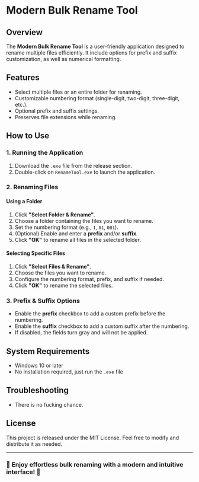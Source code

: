 # Modern Bulk Rename Tool

## Overview
The **Modern Bulk Rename Tool** is a user-friendly application designed to rename multiple files efficiently. It include options for prefix and suffix customization, as well as numerical formatting.

## Features
- Select multiple files or an entire folder for renaming.
- Customizable numbering format (single-digit, two-digit, three-digit, etc.).
- Optional prefix and suffix settings.
- Preserves file extensions while renaming.

## How to Use

### 1. Running the Application
1. Download the `.exe` file from the release section.
2. Double-click on `RenameTool.exe` to launch the application.

### 2. Renaming Files
#### Using a Folder
1. Click **"Select Folder & Rename"**.
2. Choose a folder containing the files you want to rename.
3. Set the numbering format (e.g., `1`, `01`, `001`).
4. (Optional) Enable and enter a **prefix** and/or **suffix**.
5. Click **"OK"** to rename all files in the selected folder.

#### Selecting Specific Files
1. Click **"Select Files & Rename"**.
2. Choose the files you want to rename.
3. Configure the numbering format, prefix, and suffix if needed.
4. Click **"OK"** to rename the selected files.

### 3. Prefix & Suffix Options
- Enable the **prefix** checkbox to add a custom prefix before the numbering.
- Enable the **suffix** checkbox to add a custom suffix after the numbering.
- If disabled, the fields turn gray and will not be applied.

## System Requirements
- Windows 10 or later
- No installation required, just run the `.exe` file

## Troubleshooting
- There is no fucking chance.

## License
This project is released under the MIT License. Feel free to modify and distribute it as needed.

---
### 📌 Enjoy effortless bulk renaming with a modern and intuitive interface! 🚀

